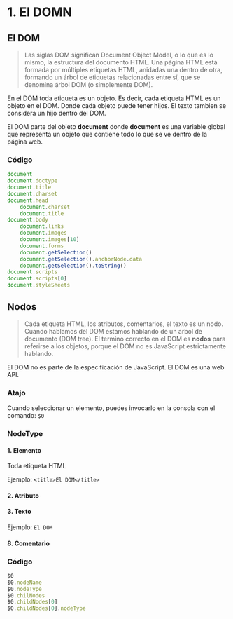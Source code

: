 # 1. El DOMN

## El DOM
>Las siglas DOM significan Document Object Model, o lo que es lo mismo, la estructura del documento HTML. Una página HTML está formada por múltiples etiquetas HTML, anidadas una dentro de otra, formando un árbol de etiquetas relacionadas entre sí, que se denomina árbol DOM (o simplemente DOM).


En el DOM toda etiqueta es un objeto. Es decir, cada etiqueta HTML es un objeto en el DOM. Donde cada objeto puede tener hijos. El texto tambien se considera un hijo dentro del DOM.


El DOM parte del objeto **document** donde **document** es una variable global que representa un objeto que contiene todo lo que se ve dentro de la página web.

### Código

```javascript
document
document.doctype
document.title
document.charset
document.head
    document.charset
    document.title
document.body
    document.links
    document.images
    document.images[10]
    document.forms
    document.getSelection()
    document.getSelection().anchorNode.data
    document.getSelection().toString()
document.scripts
document.scripts[0]
document.styleSheets
```

## Nodos
>Cada etiqueta HTML, los atributos, comentarios, el texto es un nodo. Cuando hablamos del DOM estamos hablando de un arbol de documento (DOM tree).
El termino correcto en el DOM es **nodos** para referirse a los objetos, porque el DOM no es JavaScript estrictamente hablando. 

El DOM no es parte de la especificación de JavaScript. El DOM es una web API.

### Atajo

Cuando seleccionar un elemento, puedes invocarlo en la consola con el comando: `$0`

### NodeType

#### 1. Elemento
Toda etiqueta HTML

Ejemplo: `<title>El DOM</title>`
#### 2. Atributo

#### 3. Texto
Ejemplo: `El DOM`
#### 8. Comentario


### Código

```javascript
$0
$0.nodeName
$0.nodeType
$0.chilNodes
$0.childNodes[0]
$0.childNodes[0].nodeType

```
